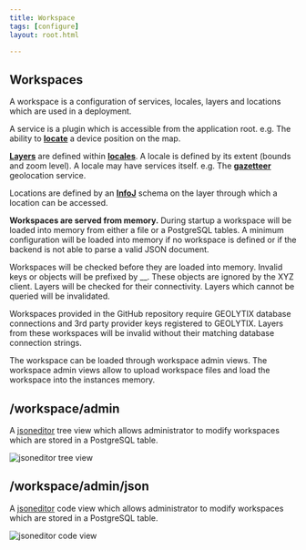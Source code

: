 ```yaml
---
title: Workspace
tags: [configure]
layout: root.html

---
```


## Workspaces

A workspace is a configuration of services, locales, layers and locations which are used in a deployment.

A service is a plugin which is accessible from the application root. e.g. The ability to [**locate**](../locate/) a device position on the map.

[**Layers**](../../layers/layers) are defined within [**locales**](../../locales/locales/). A locale is defined by its extent \(bounds and zoom level\). A locale may have services itself. e.g. The [**gazetteer**](../../locales/gazetteer/) geolocation service.

Locations are defined by an [**InfoJ**](../../infoj/infoj/) schema on the layer through which a location can be accessed.

**Workspaces are served from memory.** During startup a workspace will be loaded into memory from either a file or a PostgreSQL tables. A minimum configuration will be loaded into memory if no workspace is defined or if the backend is not able to parse a valid JSON document.

Workspaces will be checked before they are loaded into memory. Invalid keys or objects will be prefixed by \_\_. These objects are ignored by the XYZ client. Layers will be checked for their connectivity. Layers which cannot be queried will be invalidated.

Workspaces provided in the GitHub repository require GEOLYTIX database connections and 3rd party provider keys registered to GEOLYTIX. Layers from these workspaces will be invalid without their matching database connection strings.

The workspace can be loaded through workspace admin views. The workspace admin views allow to upload workspace files and load the workspace into the instances memory.

## **/workspace/admin**

A [jsoneditor](https://github.com/josdejong/jsoneditor) tree view which allows administrator to modify workspaces which are stored in a PostgreSQL table.

![jsoneditor tree view](../workspaces_1.png)

## **/workspace/admin/json**

A [jsoneditor](https://github.com/josdejong/jsoneditor) code view which allows administrator to modify workspaces which are stored in a PostgreSQL table.

![jsoneditor code view](../workspaces_2.png)